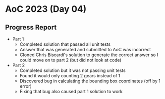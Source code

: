 # AoC 2023 (Day 04)

## Progress Report
- Part 1
  - Completed solution that passed all unit tests
  - Answer that was generated and submitted to AoC was incorrect
  - Cloned Chris Biscardi's solution to generate the correct answer so I could
    move on to part 2 (but did not look at code)
- Part 2
  - Completed solution but it was not passing unit tests
  - Found it would only counting 2 gears instead of 1
  - Discovered bug in calculating the bounding box coordinates (off by 1 error)
  - Fixing that bug also caused part 1 solution to work
